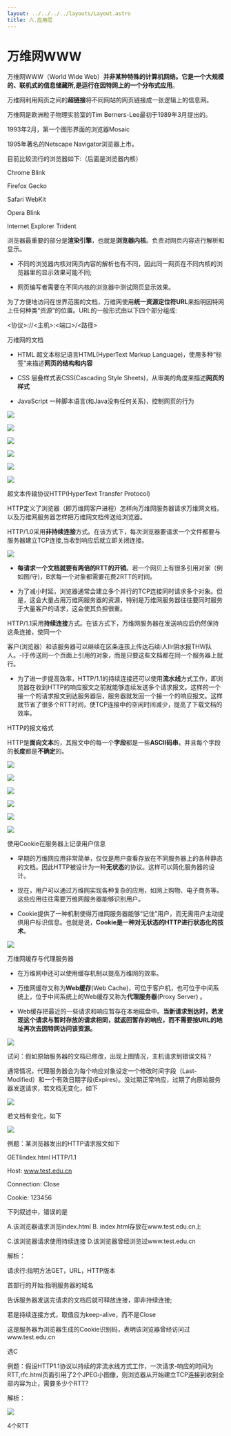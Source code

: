 ```yaml
---
layout: ../../../../layouts/Layout.astro
title: 六.应用层
---
```


# 万维网WWW

万维网WWW（World Wide Web）**并非某种特殊的计算机网络。它是一个大规模的、联机式的信息储藏所,是运行在因特网上的一个分布式应用**。

万维网利用网页之间的**超链接**将不同网站的网页链接成一张逻辑上的信息网。

万维网是欧洲粒子物理实验室的Tim Berners-Lee最初于1989年3月提出的。

1993年2月，第一个图形界面的浏览器Mosaic

1995年著名的Netscape Navigator浏览器上市。

目前比较流行的浏览器如下:（后面是浏览器内核）

Chrome    Blink

Firefox    Gecko

Safari    WebKit

Opera    Blink

lnternet Explorer    Trident

浏览器最重要的部分是**渲染引擎**，也就是**浏览器内核**。负责对网页内容进行解析和显示。

- 不同的浏览器内核对网页内容的解析也有不同，因此同一网页在不同内核的浏览器里的显示效果可能不同;

- 网页编写者需要在不同内核的浏览器中测试网页显示效果。

为了方便地访问在世界范围的文档，万维网使用**统一资源定位符URL**来指明因特网上任何种类“资源”的位置。URL的一般形式由以下四个部分组成:

<协议>://<主机>:<端口>/<路径>

万维网的文档

- HTML    超文本标记语言HTML(HyperText Markup Language)，使用多种“标签”来描述**网页的结构和内容**

- CSS    层叠样式表CSS(Cascading Style Sheets)，从审美的角度来描述**网页的样式**

- JavaScript    一种脚本语言(和Java没有任何关系)，控制网页的行为

![](https://img.0pt.im/computernet/6-7/6-7-1.png)

![](https://img.0pt.im/computernet/6-7/6-7-2.png)

![](https://img.0pt.im/computernet/6-7/6-7-3.png)

![](https://img.0pt.im/computernet/6-7/6-7-4.png)

![](https://img.0pt.im/computernet/6-7/6-7-5.png)

![](https://img.0pt.im/computernet/6-7/6-7-6.png)

超文本传输协议HTTP(HyperText Transfer Protocol)

HTTP定义了浏览器（即万维网客户进程）怎样向万维网服务器请求万维网文档，以及万维网服务器怎样把万维网文档传送给浏览器。

HTTP/1.0采用**非持续连接**方式。在该方式下，每次浏览器要请求一个文件都要与服务器建立TCP连接,当收到响应后就立即关闭连接。

![](https://img.0pt.im/computernet/6-7/6-7-7.png)

- **每请求一个文档就要有两倍的RTT的开销**。若一个网贝上有很多引用对家（例如图/守)，B求每一个对象都需要花费2RTT的时间。

- 为了减小时延，浏览器通常会建立多个并行的TCP连接同时请求多个对象。但是，这会大量占用万维网服务器的资源，特别是万维网服务器往往要同时服务于大量客户的请求，这会使其负担很重。

HTTP/1.1采用**持续连接**方式。在该方式下，万维网服务器在发送响应后仍然保持这条连接，使同一个

客户(浏览器）和该服务器可以继续在区条连孩上传达石续i人IIr阴水报THW队人。-I于传送同一个页面上引用的对象，而是只要这些文档都在同一个服务器上就行。

- 为了进一步提高效率，HTTP/1.1的持续连接还可以使用**流水线**方式工作，即浏览器在收到HTTP的响应报文之前就能够连续发送多个请求报文。这样的一个接一个的请求报文到达服务器后，服务器就发回一个接一个的响应报文。这样就节省了很多个RTT时间，使TCP连接中的空闲时间减少，提高了下载文档的效率。

HTTP的报文格式

HTTP是**面向文本**的，其报文中的每一个**字段**都是一些**ASCII码串**，并且每个字段的**长度**都是**不确定**的。

![](https://img.0pt.im/computernet/6-7/6-7-8.png)

![](https://img.0pt.im/computernet/6-7/6-7-9.png)

![](https://img.0pt.im/computernet/6-7/6-7-10.png)

![](https://img.0pt.im/computernet/6-7/6-7-14.png)

![](https://img.0pt.im/computernet/6-7/6-7-12.png)

![](https://img.0pt.im/computernet/6-7/6-7-13.png)

使用Cookie在服务器上记录用户信息

- 早期的万维网应用非常简单，仅仅是用户查看存放在不同服务器上的各种静态的文档。因此HTTP被设计为一种**无状态**的协议。这样可以简化服务器的设计。

- 现在，用户可以通过万维网实现各种复杂的应用，如网上购物、电子商务等。这些应用往往需要万维网服务器能够识别用户。

- Cookie提供了一种机制使得万维网服务器能够“记住”用户，而无需用户主动提供用户标识信息。也就是说，**Cookie是一种对无状态的HTTP进行状态化的技术**。

![](https://img.0pt.im/computernet/6-7/6-7-15.png)

万维网缓存与代理服务器

- 在万维网中还可以使用缓存机制以提高万维网的效率。

- 万维网缓存又称为**Web缓存**(Web Cache)，可位于客户机，也可位于中间系统上，位于中间系统上的Web缓存又称为**代理服务器**(Proxy Server) 。

- Web缓存把最近的一些请求和响应暂存在本地磁盘中。**当新请求到达时，若发现这个请求与暂时存放的请求相同，就返回暂存的响应，而不需要按URL的地址再次去因特网访问该资源。**

![](https://img.0pt.im/computernet/6-7/6-7-16.png)

试问：假如原始服务器的文档已修改，出现上图情况，主机请求到错误文档？

通常情况，代理服务器会为每个响应对象设定一个修改时间字段（Last-Modified）和一个有效日期字段(Expires)。没过期正常响应，过期了向原始服务器发送请求，若文档无变化，如下

![](https://img.0pt.im/computernet/6-7/6-7-17.png)

若文档有变化，如下

![](https://img.0pt.im/computernet/6-7/6-7-18.png)

例题：某浏览器发出的HTTP请求报文如下

GETlindex.html HTTP/1.1

Host: www.test.edu.cn

Connection: Close 

Cookie: 123456

下列叙述中，错误的是

A.该浏览器请求浏览index.html    B. index.html存放在www.test.edu.cn上

C.该浏览器请求使用持续连接    D.该浏览器曾经浏览过www.test.edu.cn

解析：

请求行:指明方法GET，URL，HTTP版本

首部行的开始:指明服务器的域名

告诉服务器发送完请求的文档后就可释放连接，即非持续连接;

若是持续连接方式，取值应为keep-alive，而不是Close

这是服务器为浏览器生成的Cookie识别码，表明该浏览器曾经访问过www.test.edu.cn

选C

例题：假设HTTP1.1协议以持续的非流水线方式工作，一次请求-响应的时间为RTT,rfc.html页面引用了2个JPEG小图像，则浏览器从开始建立TCP连接到收到全部内容为止，需要多少个RTT?

解析：

![](https://img.0pt.im/computernet/6-7/6-7-19.png)

4个RTT
